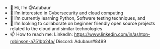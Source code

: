 - 👋 Hi, I’m @Adubaur
- 👀 I’m interested in Cybersecurity and cloud computing
- 🌱 I’m currently learning Python, Software testing techniques, and 
- 💞️ I’m looking to collaborate on beginner friendly open source projects related to the cloud and similar technologies
- 📫 How to reach me:
LinkedIn: https://www.linkedin.com/in/ashton-robinson-a751bb24a/ 
Discord: Adubaur#8499

<!---
Adubaur/Adubaur is a ✨ special ✨ repository because its `README.md` (this file) appears on your GitHub profile.
You can click the Preview link to take a look at your changes.
--->
